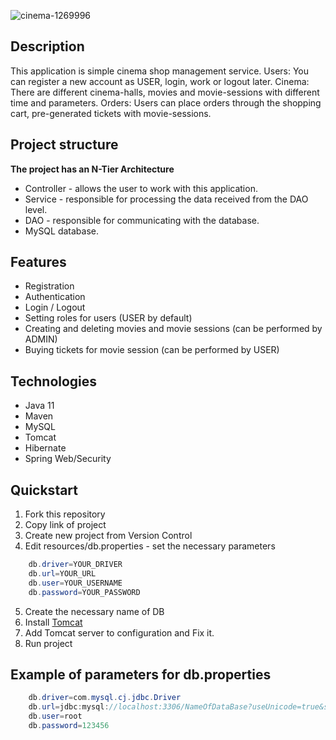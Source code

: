 ![cinema-1269996](https://user-images.githubusercontent.com/108344763/198120034-dabf350b-5192-4f98-b398-7ed2e8c354e1.jpg)
## Description
This application is simple cinema shop management service.
Users: You can register a new account as USER, login, work or logout later.
Cinema: There are different cinema-halls, movies and movie-sessions with different time and parameters.
Orders: Users can place orders through the shopping cart, pre-generated tickets with movie-sessions.

## Project structure
**The project has an N-Tier Architecture**
- Controller - allows the user to work with this application.
- Service - responsible for processing the data received from the DAO level.
- DAO - responsible for communicating with the database.
- MySQL database.

## Features
- Registration
- Authentication
- Login / Logout
- Setting roles for users (USER by default)
- Creating and deleting movies and movie sessions (can be performed by ADMIN)
- Buying tickets for movie session (can be performed by USER)

## Technologies
- Java 11
- Maven
- MySQL
- Tomcat
- Hibernate
- Spring Web/Security

## Quickstart
1. Fork this repository
2. Copy link of project
3. Create new project from Version Control
4. Edit resources/db.properties - set the necessary parameters
``` java
    db.driver=YOUR_DRIVER
    db.url=YOUR_URL
    db.user=YOUR_USERNAME
    db.password=YOUR_PASSWORD
```
5. Create the necessary name of DB
6. Install [Tomcat](https://tomcat.apache.org/download-90.cgi)
7. Add Tomcat server to configuration and Fix it.
8. Run project

## Example of parameters for db.properties
``` java
    db.driver=com.mysql.cj.jdbc.Driver
    db.url=jdbc:mysql://localhost:3306/NameOfDataBase?useUnicode=true&serverTimezone=UTC
    db.user=root
    db.password=123456
```
